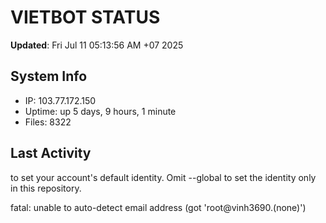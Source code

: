 # VIETBOT STATUS
**Updated**: Fri Jul 11 05:13:56 AM +07 2025

## System Info
- IP: 103.77.172.150
- Uptime: up 5 days, 9 hours, 1 minute
- Files: 8322

## Last Activity

to set your account's default identity.
Omit --global to set the identity only in this repository.

fatal: unable to auto-detect email address (got 'root@vinh3690.(none)')
